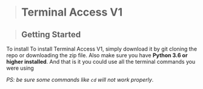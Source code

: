 > # Terminal Access V1

> ## Getting Started
To install To install Terminal Access V1, simply download it by git cloning the repo or downloading the zip file. Also make sure you have **Python 3.6 or higher installed**. And that is it you could use all the terminal commands you were using 

_PS: be sure some commands like `cd` will not work properly_.
